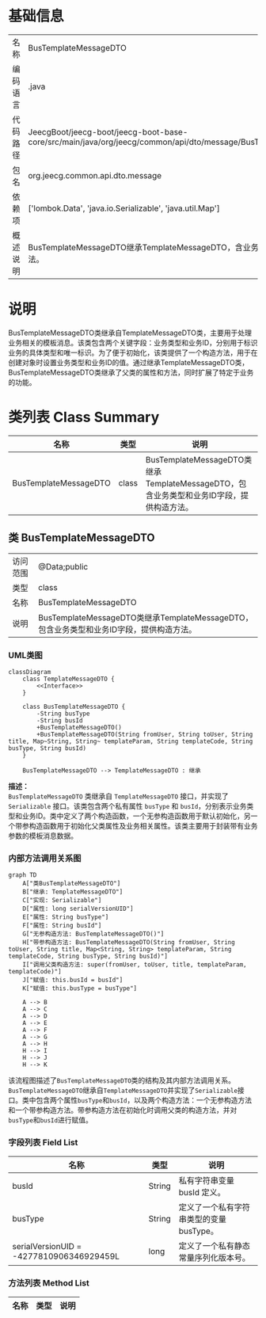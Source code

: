 # 基础信息

|      |      |
|------|------|
| 名称 | BusTemplateMessageDTO |
| 编码语言 | .java |
| 代码路径 | JeecgBoot/jeecg-boot/jeecg-boot-base-core/src/main/java/org/jeecg/common/api/dto/message/BusTemplateMessageDTO.java |
| 包名 | org.jeecg.common.api.dto.message |
| 依赖项 | ['lombok.Data', 'java.io.Serializable', 'java.util.Map'] |
| 概述说明 | BusTemplateMessageDTO继承TemplateMessageDTO，含业务类型和ID字段，提供构造方法。 |

# 说明

BusTemplateMessageDTO类继承自TemplateMessageDTO类，主要用于处理业务相关的模板消息。该类包含两个关键字段：业务类型和业务ID，分别用于标识业务的具体类型和唯一标识。为了便于初始化，该类提供了一个构造方法，用于在创建对象时设置业务类型和业务ID的值。通过继承TemplateMessageDTO类，BusTemplateMessageDTO类继承了父类的属性和方法，同时扩展了特定于业务的功能。

# 类列表 Class Summary

| 名称   | 类型  | 说明 |
|-------|------|-------------|
| BusTemplateMessageDTO | class | BusTemplateMessageDTO类继承TemplateMessageDTO，包含业务类型和业务ID字段，提供构造方法。 |



## 类 BusTemplateMessageDTO

|      |      |
|------|------|
| 访问范围 | @Data;public |
| 类型 | class |
| 名称 | BusTemplateMessageDTO |
| 说明 | BusTemplateMessageDTO类继承TemplateMessageDTO，包含业务类型和业务ID字段，提供构造方法。 |


### UML类图

```mermaid
classDiagram
    class TemplateMessageDTO {
        <<Interface>>
    }

    class BusTemplateMessageDTO {
        -String busType
        -String busId
        +BusTemplateMessageDTO()
        +BusTemplateMessageDTO(String fromUser, String toUser, String title, Map~String, String~ templateParam, String templateCode, String busType, String busId)
    }

    BusTemplateMessageDTO --> TemplateMessageDTO : 继承
```

**描述：**  
`BusTemplateMessageDTO` 类继承自 `TemplateMessageDTO` 接口，并实现了 `Serializable` 接口。该类包含两个私有属性 `busType` 和 `busId`，分别表示业务类型和业务ID。类中定义了两个构造函数，一个无参构造函数用于默认初始化，另一个带参构造函数用于初始化父类属性及业务相关属性。该类主要用于封装带有业务参数的模板消息数据。


### 内部方法调用关系图

```mermaid
graph TD
    A["类BusTemplateMessageDTO"]
    B["继承: TemplateMessageDTO"]
    C["实现: Serializable"]
    D["属性: long serialVersionUID"]
    E["属性: String busType"]
    F["属性: String busId"]
    G["无参构造方法: BusTemplateMessageDTO()"]
    H["带参构造方法: BusTemplateMessageDTO(String fromUser, String toUser, String title, Map<String, String> templateParam, String templateCode, String busType, String busId)"]
    I["调用父类构造方法: super(fromUser, toUser, title, templateParam, templateCode)"]
    J["赋值: this.busId = busId"]
    K["赋值: this.busType = busType"]

    A --> B
    A --> C
    A --> D
    A --> E
    A --> F
    A --> G
    A --> H
    H --> I
    H --> J
    H --> K
```

该流程图描述了`BusTemplateMessageDTO`类的结构及其内部方法调用关系。`BusTemplateMessageDTO`继承自`TemplateMessageDTO`并实现了`Serializable`接口。类中包含两个属性`busType`和`busId`，以及两个构造方法：一个无参构造方法和一个带参构造方法。带参构造方法在初始化时调用父类的构造方法，并对`busType`和`busId`进行赋值。

### 字段列表 Field List

| 名称  | 类型  | 说明 |
|-------|-------|------|
| busId | String | 私有字符串变量 busId 定义。 |
| busType | String | 定义了一个私有字符串类型的变量busType。 |
| serialVersionUID = -4277810906346929459L | long | 定义了一个私有静态常量序列化版本号。 |

### 方法列表 Method List

| 名称  | 类型  | 说明 |
|-------|-------|------|




